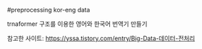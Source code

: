 #preprocessing kor-eng data

trnaformer 구조를 이용한 영어와 한국어 번역기 만들기

참고한 사이트: https://yssa.tistory.com/entry/Big-Data-데이터-전처리

